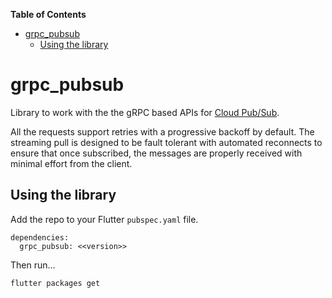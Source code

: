 <!-- START doctoc generated TOC please keep comment here to allow auto update -->
<!-- DON'T EDIT THIS SECTION, INSTEAD RE-RUN doctoc TO UPDATE -->
**Table of Contents**

- [grpc_pubsub](#grpc_pubsub)
  - [Using the library](#using-the-library)

<!-- END doctoc generated TOC please keep comment here to allow auto update -->

# grpc_pubsub

Library to work with the the gRPC based APIs for [Cloud Pub/Sub](https://cloud.google.com/pubsub/docs/reference/rpc).

All the requests support retries with a progressive backoff by default.  The streaming pull is designed to be fault tolerant with automated reconnects to ensure that once subscribed, the messages are properly received with minimal effort from the client.

## Using the library

Add the repo to your Flutter `pubspec.yaml` file.

```
dependencies:
  grpc_pubsub: <<version>> 
```

Then run...
```
flutter packages get
```
